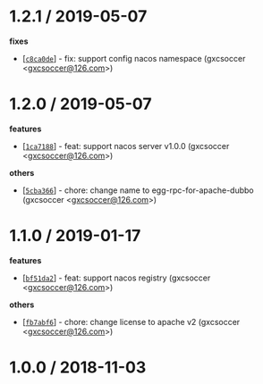 
1.2.1 / 2019-05-07
==================

**fixes**
  * [[`c8ca0de`](http://github.com/eggjs/egg-rpc-for-apache-dubbo/commit/c8ca0de5c95f8d9d741d450f0a623a2856008e8f)] - fix: support config nacos namespace (gxcsoccer <<gxcsoccer@126.com>>)

1.2.0 / 2019-05-07
==================

**features**
  * [[`1ca7188`](http://github.com/eggjs/egg-rpc-for-apache-dubbo/commit/1ca7188808564d0f2b131ce8cda892a4880bb2d4)] - feat: support nacos server v1.0.0 (gxcsoccer <<gxcsoccer@126.com>>)

**others**
  * [[`5cba366`](http://github.com/eggjs/egg-rpc-for-apache-dubbo/commit/5cba366a88e1a13d8e66d97e810c32467b297fbb)] - chore: change name to egg-rpc-for-apache-dubbo (gxcsoccer <<gxcsoccer@126.com>>)

1.1.0 / 2019-01-17
==================

**features**
  * [[`bf51da2`](http://github.com/dubbo/egg-dubbo-rpc/commit/bf51da28e77f60c22dff89ef078b61bae72f2934)] - feat: support nacos registry (gxcsoccer <<gxcsoccer@126.com>>)

**others**
  * [[`fb7abf6`](http://github.com/dubbo/egg-dubbo-rpc/commit/fb7abf6fc882d4601587a6aeff82b3adb22da96e)] - chore: change license to apache v2 (gxcsoccer <<gxcsoccer@126.com>>)

1.0.0 / 2018-11-03
==================

